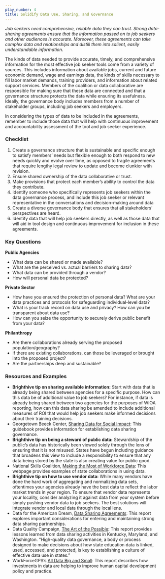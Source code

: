 ```yaml
---
play_number: 4
title: Solidify Data Use, Sharing, and Governance
---
```

*Job seekers need comprehensive, reliable data they can trust. Strong data-sharing agreements ensure that the information passed on to job seekers and other audiences is accurate. Moreover, these agreements can take complex data and relationships and distill them into salient, easily understandable information.*

The kinds of data needed to provide accurate, timely, and comprehensive information for the most effective job seeker tools come from a variety of sources. This includes information about available jobs, current and future economic demand, wage and earnings data, the kinds of skills necessary to fill labor market demands, training providers, and information about related support services. Members of the coalition or data collaborative are responsible for making sure that these data are connected and that a governance structure protects the data while ensuring its usefulness. Ideally, the governance body includes members from a number of stakeholder groups, including job seekers and employers.

In considering the types of data to be included in the agreements, remember to include those data that will help with continuous improvement and accountability assessment of the tool and job seeker experience. 

### Checklist
1. Create a governance structure that is sustainable and specific enough to satisfy members’ needs but flexible enough to both respond to new needs quickly and evolve over time, as opposed to fragile agreements that require lengthy legal review to update and become clunkier with revision.
2. Ensure shared ownership of the data collaborative or trust.
3. Make provisions that protect each member’s ability to control the data they contribute.
4. Identify someone who specifically represents job seekers within the data governance process, and include this job seeker or relevant representative in the conversations and decision-making around data
5. Create a diverse governance body that ensures that all stakeholders’ perspectives are heard.
6. Identify data that will help job seekers directly, as well as those data that will aid in tool design and continuous improvement for inclusion in these agreements.

### Key Questions
**Public Agencies**
- What data can be shared or made available? 
- What are the perceived vs. actual barriers to sharing data? 
- What data can be provided through a vendor? 
- How will personal data be protected?

**Private Sector**
- How have you ensured the protection of personal data? What are your data practices and protocols for safeguarding individual-level data?
- What is your track record on data use and privacy? How can you be transparent about data use?
- How can you seize the opportunity to securely derive public benefit from your data? 

**Philanthropy**
- Are there collaborations already serving the proposed population/geography?
- If there are existing collaborations, can those be leveraged or brought into the proposed project?
- Are the partnerships deep and sustainable?

### Resources and Examples
- **Brighthive tip on sharing available information:** Start with data that is already being shared between agencies for a specific purpose. How can this data be of additional value to job seekers? For instance, if data is already being shared between two agencies for the purposes of WIOA reporting, how can this data sharing be amended to include additional measures of ROI that would help job seekers make informed decisions about their training decisions.
- Georgetown Beeck Center,  [Sharing Data for Social Impact](https://beeckcenter.georgetown.edu/wp-content/uploads/2020/01/Data-Sharing-Appendix.pdf): This guidebook provides information for establishing data sharing governance.
- **Brighthive tip on being a steward of public data:** Stewardship of the public’s data has historically been viewed solely through the lens of ensuring that it is not misused. States have begun including guidance that broadens this view to include a responsibility to ensure that any data being stored by the state is also creating value for public good.
- National Skills Coalition, [Making the Most of Workforce Data](https://m.nationalskillscoalition.org/resources/publications/file/WDQC-MakingtheMostofWorkforceData-webfinal.pdf): This webpage provides examples of state collaborations in using data.
- **Brighthive tip on how to use vendor data:** While many vendors have done the hard work of aggregating and normalizing data sets, oftentimes your agencies already have the best data to reflect the labor market trends in your region. To ensure that vendor data represents your locality, consider analyzing it against data from your system before simply pushing vendor data to job seekers. The best solutions will integrate vendor and local data through the local lens.
- Data for the American Dream, [Data Sharing Agreements](https://d4ad.com/wp-content/uploads/2020/07/Data-Sharing-Agreements.pdf): This report explores important considerations for entering and maintaining strong data sharing partnerships. 
- Data Quality Campaign, [The Art of the Possible](https://dataqualitycampaign.org/wp-content/uploads/2018/03/DQC-Cross-Agency-Gov-CaseStudy-032218.pdf): This report provides lessons learned from data sharing activities in Kentucky, Maryland, and Washington. “High-quality data governance, a body or process designed to make decisions about how state education data is linked, used, accessed, and protected, is key to establishing a culture of effective data use in states.”
- WorkForceGPS’s [All Data Big and Small](https://www.youthcareerconnect.workforcegps.org/resources/2019/12/23/20/14/All-Data-Big-and-Small-Using-Information-to-Guide-Workforce-Development): This report describes how investments in data are helping to improve human capital development policy and practice.
